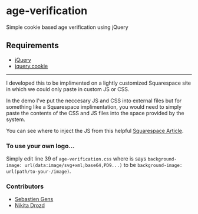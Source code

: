 age-verification
================

Simple cookie based age verification using jQuery

## Requirements

* [jQuery](http://jquery.com/)
* [jquery.cookie](https://github.com/carhartl/jquery-cookie)

***

I developed this to be implimented on a lightly customized Squarespace site in which we could only paste in custom JS or CSS.

In the demo I've put the neccesary JS and CSS into external files but for something like a Squarespace implimentation, you would need to simply paste the contents of the CSS and JS files into the space provided by the system.

You can see where to inject the JS from this helpful [Squarespace Article](https://support.squarespace.com/hc/en-us/articles/205815908).

### To use your own logo...

Simply edit line 39 of `age-verification.css` where is says `background-image: url(data:image/svg+xml;base64,PD9...)` to be `background-image: url(path/to-your-/image)`.

### Contributors

* [Sebastien Gens](https://github.com/SebastienGens)
* [Nikita Drozd](https://github.com/ndrozd)
